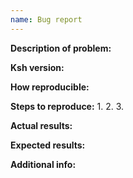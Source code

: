 ```yaml
---
name: Bug report
---
```


**Description of problem:**


**Ksh version:**


**How reproducible:**


**Steps to reproduce:**
1.
2.
3.

**Actual results:**


**Expected results:**


**Additional info:**
